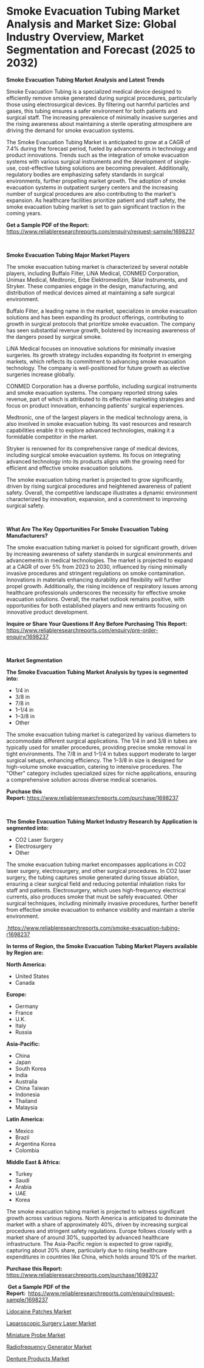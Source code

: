 <p><h1>Smoke Evacuation Tubing Market Analysis and Market Size: Global Industry Overview, Market Segmentation and Forecast (2025 to 2032)</h1></p><p><strong>Smoke Evacuation Tubing Market Analysis and Latest Trends</strong></p>
<p><p>Smoke Evacuation Tubing is a specialized medical device designed to efficiently remove smoke generated during surgical procedures, particularly those using electrosurgical devices. By filtering out harmful particles and gases, this tubing ensures a safer environment for both patients and surgical staff. The increasing prevalence of minimally invasive surgeries and the rising awareness about maintaining a sterile operating atmosphere are driving the demand for smoke evacuation systems.</p><p>The Smoke Evacuation Tubing Market is anticipated to grow at a CAGR of 7.4% during the forecast period, fueled by advancements in technology and product innovations. Trends such as the integration of smoke evacuation systems with various surgical instruments and the development of single-use, cost-effective tubing solutions are becoming prevalent. Additionally, regulatory bodies are emphasizing safety standards in surgical environments, further propelling market growth. The adoption of smoke evacuation systems in outpatient surgery centers and the increasing number of surgical procedures are also contributing to the market's expansion. As healthcare facilities prioritize patient and staff safety, the smoke evacuation tubing market is set to gain significant traction in the coming years.</p></p>
<p><strong>Get a Sample PDF of the Report:&nbsp;</strong> <a href="https://www.reliableresearchreports.com/enquiry/request-sample/1698237?utm_campaign=24&utm_medium=2&utm_source=Github&utm_content=ia&utm_term=04032025&utm_id=smoke-evacuation-tubing">https://www.reliableresearchreports.com/enquiry/request-sample/1698237</a></p>
<p>&nbsp;</p>
<p><strong>Smoke Evacuation Tubing Major Market Players</strong></p>
<p><p>The smoke evacuation tubing market is characterized by several notable players, including Buffalo Filter, LiNA Medical, CONMED Corporation, Unimax Medical, Medtronic, Erbe Elektromedizin, Sklar Instruments, and Stryker. These companies engage in the design, manufacturing, and distribution of medical devices aimed at maintaining a safe surgical environment.</p><p>Buffalo Filter, a leading name in the market, specializes in smoke evacuation solutions and has been expanding its product offerings, contributing to growth in surgical protocols that prioritize smoke evacuation. The company has seen substantial revenue growth, bolstered by increasing awareness of the dangers posed by surgical smoke.</p><p>LiNA Medical focuses on innovative solutions for minimally invasive surgeries. Its growth strategy includes expanding its footprint in emerging markets, which reflects its commitment to advancing smoke evacuation technology. The company is well-positioned for future growth as elective surgeries increase globally.</p><p>CONMED Corporation has a diverse portfolio, including surgical instruments and smoke evacuation systems. The company reported strong sales revenue, part of which is attributed to its effective marketing strategies and focus on product innovation, enhancing patients' surgical experiences.</p><p>Medtronic, one of the largest players in the medical technology arena, is also involved in smoke evacuation tubing. Its vast resources and research capabilities enable it to explore advanced technologies, making it a formidable competitor in the market.</p><p>Stryker is renowned for its comprehensive range of medical devices, including surgical smoke evacuation systems. Its focus on integrating advanced technology into its products aligns with the growing need for efficient and effective smoke evacuation solutions.</p><p>The smoke evacuation tubing market is projected to grow significantly, driven by rising surgical procedures and heightened awareness of patient safety. Overall, the competitive landscape illustrates a dynamic environment characterized by innovation, expansion, and a commitment to improving surgical safety.</p></p>
<p>&nbsp;</p>
<p><strong>What Are The Key Opportunities For Smoke Evacuation Tubing Manufacturers?</strong></p>
<p><p>The smoke evacuation tubing market is poised for significant growth, driven by increasing awareness of safety standards in surgical environments and advancements in medical technologies. The market is projected to expand at a CAGR of over 5% from 2023 to 2030, influenced by rising minimally invasive procedures and stringent regulations on smoke contamination. Innovations in materials enhancing durability and flexibility will further propel growth. Additionally, the rising incidence of respiratory issues among healthcare professionals underscores the necessity for effective smoke evacuation solutions. Overall, the market outlook remains positive, with opportunities for both established players and new entrants focusing on innovative product development.</p></p>
<p><strong>Inquire or Share Your Questions If Any Before Purchasing This Report:</strong> <a href="https://www.reliableresearchreports.com/enquiry/pre-order-enquiry/1698237?utm_campaign=24&utm_medium=2&utm_source=Github&utm_content=ia&utm_term=04032025&utm_id=smoke-evacuation-tubing">https://www.reliableresearchreports.com/enquiry/pre-order-enquiry/1698237</a></p>
<p>&nbsp;</p>
<p><strong>Market Segmentation</strong></p>
<p><strong>The Smoke Evacuation Tubing Market Analysis by types is segmented into:</strong></p>
<p><ul><li>1/4 in</li><li>3/8 in</li><li>7/8 in</li><li>1–1/4 in</li><li>1–3/8 in</li><li>Other</li></ul></p>
<p><p>The smoke evacuation tubing market is categorized by various diameters to accommodate different surgical applications. The 1/4 in and 3/8 in tubes are typically used for smaller procedures, providing precise smoke removal in tight environments. The 7/8 in and 1–1/4 in tubes support moderate to larger surgical setups, enhancing efficiency. The 1–3/8 in size is designed for high-volume smoke evacuation, catering to intensive procedures. The "Other" category includes specialized sizes for niche applications, ensuring a comprehensive solution across diverse medical scenarios.</p></p>
<p><strong>Purchase this Report:&nbsp;</strong><a href="https://www.reliableresearchreports.com/purchase/1698237?utm_campaign=24&utm_medium=2&utm_source=Github&utm_content=ia&utm_term=04032025&utm_id=smoke-evacuation-tubing">https://www.reliableresearchreports.com/purchase/1698237</a></p>
<p>&nbsp;</p>
<p><strong>The Smoke Evacuation Tubing Market Industry Research by Application is segmented into:</strong></p>
<p><ul><li>CO2 Laser Surgery</li><li>Electrosurgery</li><li>Other</li></ul></p>
<p><p>The smoke evacuation tubing market encompasses applications in CO2 laser surgery, electrosurgery, and other surgical procedures. In CO2 laser surgery, the tubing captures smoke generated during tissue ablation, ensuring a clear surgical field and reducing potential inhalation risks for staff and patients. Electrosurgery, which uses high-frequency electrical currents, also produces smoke that must be safely evacuated. Other surgical techniques, including minimally invasive procedures, further benefit from effective smoke evacuation to enhance visibility and maintain a sterile environment.</p></p>
<p><a href="https://www.reliableresearchreports.com/smoke-evacuation-tubing-r1698237?utm_campaign=24&utm_medium=2&utm_source=Github&utm_content=ia&utm_term=04032025&utm_id=smoke-evacuation-tubing">&nbsp;https://www.reliableresearchreports.com/smoke-evacuation-tubing-r1698237</a></p>
<p><strong>In terms of Region, the Smoke Evacuation Tubing Market Players available by Region are:</strong></p>
<p>
    <p> <strong> North America: </strong>
        <ul>
            <li>United States</li>
            <li>Canada</li>
        </ul>
        </p> 
    <p> <strong> Europe: </strong>
        <ul>
            <li>Germany</li>
            <li>France</li>
            <li>U.K.</li>
            <li>Italy</li>
            <li>Russia</li>
        </ul>
        </p> 
    <p> <strong> Asia-Pacific: </strong>
        <ul>
            <li>China</li>
            <li>Japan</li>
            <li>South Korea</li>
            <li>India</li>
            <li>Australia</li>
            <li>China Taiwan</li>
            <li>Indonesia</li>
            <li>Thailand</li>
            <li>Malaysia</li>
        </ul>
        </p> 
    <p> <strong> Latin America: </strong>
        <ul>
            <li>Mexico</li>
            <li>Brazil</li>
            <li>Argentina Korea</li>
            <li>Colombia</li>
        </ul>
        </p> 
    <p> <strong> Middle East & Africa: </strong>
        <ul>
            <li>Turkey</li>
            <li>Saudi</li>
            <li>Arabia</li>
            <li>UAE</li>
            <li>Korea</li>
        </ul>
    </p>
    </p>
<p><p>The smoke evacuation tubing market is projected to witness significant growth across various regions. North America is anticipated to dominate the market with a share of approximately 40%, driven by increasing surgical procedures and stringent safety regulations. Europe follows closely with a market share of around 30%, supported by advanced healthcare infrastructure. The Asia-Pacific region is expected to grow rapidly, capturing about 20% share, particularly due to rising healthcare expenditures in countries like China, which holds around 10% of the market.</p></p>
<p><strong>Purchase this Report: </strong><a href="https://www.reliableresearchreports.com/purchase/1698237?utm_campaign=24&utm_medium=2&utm_source=Github&utm_content=ia&utm_term=04032025&utm_id=smoke-evacuation-tubing">https://www.reliableresearchreports.com/purchase/1698237</a></p>
<p>&nbsp;<strong>Get a Sample PDF of the Report:&nbsp;&nbsp;</strong><a href="https://www.reliableresearchreports.com/enquiry/request-sample/1698237?utm_campaign=24&utm_medium=2&utm_source=Github&utm_content=ia&utm_term=04032025&utm_id=smoke-evacuation-tubing">https://www.reliableresearchreports.com/enquiry/request-sample/1698237</a></p>
<p><strong></strong></p>
<p><p><a href="https://github.com/sharphadan/Market-Research-Report-List-1/blob/main/lidocaine-patches-market.md?utm_campaign=24&utm_medium=2&utm_source=Github&utm_content=ia&utm_term=04032025&utm_id=smoke-evacuation-tubing">Lidocaine Patches Market</a></p><p><a href="https://github.com/anggigpps/Market-Research-Report-List-1/blob/main/laparoscopic-surgery-laser-market.md?utm_campaign=24&utm_medium=2&utm_source=Github&utm_content=ia&utm_term=04032025&utm_id=smoke-evacuation-tubing">Laparoscopic Surgery Laser Market</a></p><p><a href="https://github.com/chaiszepkadk/Market-Research-Report-List-1/blob/main/miniature-probe-market.md?utm_campaign=24&utm_medium=2&utm_source=Github&utm_content=ia&utm_term=04032025&utm_id=smoke-evacuation-tubing">Miniature Probe Market</a></p><p><a href="https://github.com/oeungcolesh0/Market-Research-Report-List-1/blob/main/radiofrequency-generator-market.md?utm_campaign=24&utm_medium=2&utm_source=Github&utm_content=ia&utm_term=04032025&utm_id=smoke-evacuation-tubing">Radiofrequency Generator Market</a></p><p><a href="https://github.com/saoneubeh8/Market-Research-Report-List-1/blob/main/denture-products-market.md?utm_campaign=24&utm_medium=2&utm_source=Github&utm_content=ia&utm_term=04032025&utm_id=smoke-evacuation-tubing">Denture Products Market</a></p></p>